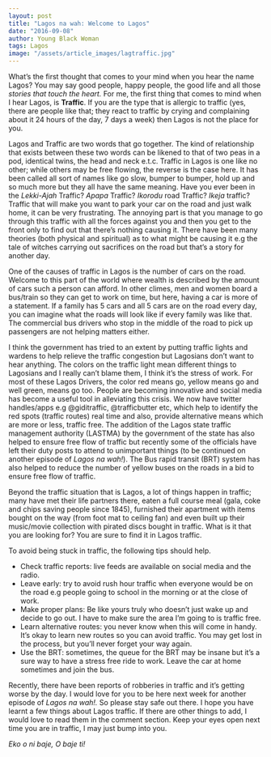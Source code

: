 ```yaml
---
layout: post
title: "Lagos na wah: Welcome to Lagos"
date: "2016-09-08"
author: Young Black Woman
tags: Lagos
image: "/assets/article_images/lagtraffic.jpg"
---
```


What’s the first thought that comes to your mind when you hear the name Lagos? You may say good people, happy people, the good life and all those *stories that touch the heart.* For me, the first thing that comes to mind when I hear Lagos, is **Traffic**. If you are the type that is allergic to traffic (yes, there are people like that; they react to traffic by crying and complaining about it 24 hours of the day, 7 days a week) then Lagos is not the place for you.

Lagos and Traffic are two words that go together. The kind of relationship that exists between these two words can be likened to that of two peas in a pod, identical twins, the head and neck e.t.c. Traffic in Lagos is one like no other; while others may be free flowing, the reverse is the case here. It has been called all sort of names like go slow, bumper to bumper, hold up and so much more but they all have the same meaning. Have you ever been in the *Lekki-Ajah* Traffic? *Apapa* Traffic? *Ikorodu* road Traffic? *Ikeja* traffic? Traffic that will make you want to park your car on the road and just walk home, it can be very frustrating. The annoying part is that you manage to go through this traffic with all the forces against you and then you get to the front only to find out that there’s nothing causing it. There have been many theories (both physical and spiritual) as to what might be causing it e.g the tale of witches carrying out sacrifices on the road but that’s a story for another day.

One of the causes of traffic in Lagos is the number of cars on the road. Welcome to this part of the world where wealth is described by the amount of cars such a person can afford. In other climes, men and women board a bus/train so they can get to work on time, but here, having a car is more of a statement. If a family has 5 cars and all 5 cars are on the road every day, you can imagine what the roads will look like if every family was like that. The commercial bus drivers who stop in the middle of the road to pick up passengers are not helping matters either.

I think the government has tried to an extent by putting traffic lights and wardens to help relieve the traffic congestion but Lagosians don’t want to hear anything. The colors on the traffic light mean different things to Lagosians and I really can’t blame them, I think it’s the stress of work. For most of these Lagos Drivers, the color red means go, yellow means go and well green, means go too. People are becoming innovative and social media has become a useful tool in alleviating this crisis. We now have twitter handles/apps e.g @giditraffic, @trafficbutter etc, which help to identify the red spots (traffic routes) real time and also, provide alternative means which are more or less, traffic free. The addition of the Lagos state traffic management authority (LASTMA) by the government of the state has also helped to ensure free flow of traffic but recently some of the officials have left their duty posts to attend to unimportant things (to be continued on another episode of *Lagos na wah!*). The Bus rapid transit (BRT) system has also helped to reduce the number of yellow buses on the roads in a bid to ensure free flow of traffic.

Beyond the traffic situation that is Lagos, a lot of things happen in traffic; many have met their life partners there, eaten a full course meal (gala, coke and chips saving people since 1845), furnished their apartment with items bought on the way (from foot mat to ceiling fan) and even built up their music/movie collection with pirated discs bought in traffic. What is it that you are looking for? You are sure to find it in Lagos traffic.

To avoid being stuck in traffic, the following tips should help.
* Check traffic reports: live feeds are available on social media and the radio.
* Leave early: try to avoid rush hour traffic when everyone would be on the road e.g people going to school in the morning or at the close of work.
* Make proper plans: Be like yours truly who doesn’t just wake up and decide to go out. I have to make sure the area I’m going to is traffic free.
* Learn alternative routes: you never know when this will come in handy. It’s okay to learn new routes so you can avoid traffic. You may get lost in the process, but you’ll never forget your way again.
* Use the BRT: sometimes, the queue for the BRT may be insane but it’s a sure way to have a stress free ride to work. Leave the car at home sometimes and join the bus.

Recently, there have been reports of robberies in traffic and it’s getting worse by the day. I would love for you to be here next week for another episode of *Lagos na wah!.* So please stay safe out there. I hope you have learnt a few things about Lagos traffic. If there are other things to add, I would love to read them in the comment section. Keep your eyes open next time you are in traffic, I may just bump into you.

*Eko o ni baje, O baje ti!*
